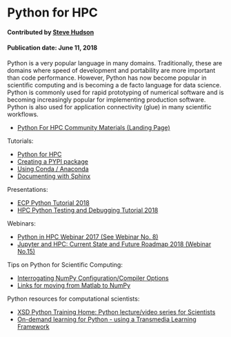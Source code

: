 # Python for HPC

#### Contributed by [Steve Hudson](https://github.com/shuds13)

#### Publication date: June 11, 2018

Python is a very popular language in many domains. Traditionally, these are domains where speed of development and portability are more important than code performance. However, Python has now become popular in scientific computing and is becoming a de facto language for data science. Python is commonly used for rapid prototyping of numerical software and is becoming increasingly popular for implementing production software. Python is also used for application connectivity (glue) in many scientific workflows.

 - [Python For HPC Community Materials (Landing Page)](https://betterscientificsoftware.github.io/python-for-hpc/)
 
Tutorials:
 - [Python for HPC](https://betterscientificsoftware.github.io/python-for-hpc/tutorials/python.whatis.html)
 - [Creating a PYPI package](https://betterscientificsoftware.github.io/python-for-hpc/tutorials/python.pypi-packaging.html)
 - [Using Conda / Anaconda](https://betterscientificsoftware.github.io/python-for-hpc/tutorials/python.conda.html)
 - [Documenting with Sphinx](https://betterscientificsoftware.github.io/python-for-hpc/tutorials/python.doc-sphinx.html)

Presentations:
 - [ECP Python Tutorial 2018](https://github.com/wscullin/ecp_python_tutorial/blob/master/slides/ECP_Python_Tutorial_2018.pdf)
 - [HPC Python Testing and Debugging Tutorial 2018](https://github.com/wscullin/ecp_python_tutorial/blob/master/slides/debugging_slides.pdf)
 
Webinars:
 - [Python in HPC Webinar 2017 (See Webinar No. 8)](https://ideas-productivity.org/events/hpc-best-practices-webinars) 
 - [Jupyter and HPC: Current State and Future Roadmap 2018 (Webinar No.15)](https://ideas-productivity.org/events/hpc-best-practices-webinars) 

Tips on Python for Scientific Computing:
 - [Interrogating NumPy Configuration/Compiler Options](https://betterscientificsoftware.github.io/python-for-hpc/tutorials/interrogating_numpy.html)
 - [Links for moving from Matlab to NumPy](https://betterscientificsoftware.github.io/python-for-hpc/tutorials/matlab-numpy-conversion.html)

Python resources for computational scientists:
 - [XSD Python Training Home: Python lecture/video series for Scientists](https://confluence.aps.anl.gov/display/XSDPT/XSD+Python+Training+Home)
 - [On-demand learning for Python - using a Transmedia Learning Framework](https://bssw.io/resources/transmedia-learning-frameworks-tlf)

<!---
Publish: yes
Categories: Development
Topics: Software engineering
Level: 2
Prerequisites: none
Aggregate: none
--->
